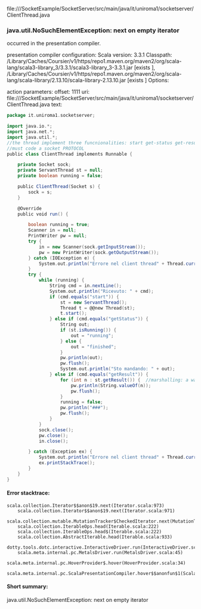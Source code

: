 file://<WORKSPACE>/SocketExample/SocketServer/src/main/java/it/uniroma1/socketserver/ClientThread.java
### java.util.NoSuchElementException: next on empty iterator

occurred in the presentation compiler.

presentation compiler configuration:
Scala version: 3.3.1
Classpath:
<HOME>/Library/Caches/Coursier/v1/https/repo1.maven.org/maven2/org/scala-lang/scala3-library_3/3.3.1/scala3-library_3-3.3.1.jar [exists ], <HOME>/Library/Caches/Coursier/v1/https/repo1.maven.org/maven2/org/scala-lang/scala-library/2.13.10/scala-library-2.13.10.jar [exists ]
Options:



action parameters:
offset: 1111
uri: file://<WORKSPACE>/SocketExample/SocketServer/src/main/java/it/uniroma1/socketserver/ClientThread.java
text:
```scala
package it.uniroma1.socketserver;

import java.io.*;
import java.net.*;
import java.util.*;
//the thread implement three funcnionalities: start get-status get-result => how to implement it
//must code a socket PROTOCOL
public class ClientThread implements Runnable {

    private Socket sock;
    private ServantThread st = null;
    private boolean running = false;

    public ClientThread(Socket s) {
        sock = s;
    }

    @Override
    public void run() {

        boolean running = true;
        Scanner in = null;
        PrintWriter pw = null;
        try {
            in = new Scanner(sock.getInputStream());
            pw = new PrintWriter(sock.getOutputStream());
        } catch (IOException e) {
            System.out.println("Errore nel client thread" + Thread.currentThread());
        }
        try {
            while (running) {
                String cmd = in.nextLine();
                System.out.println("Ricevuto: " + cmd);
                if (cmd.equals("start")) {
                    st = new ServantThread();
                    Thread t = @@new Thread(st);
                    t.start();
                } else if (cmd.equals("getStatus")) {
                    String out;
                    if (st.isRunning()) {
                        out = "running";
                    } else {
                        out = "finished";
                    }
                    pw.println(out);
                    pw.flush();
                    System.out.println("Sto mandando: " + out);
                } else if (cmd.equals("getResult")) {
                    for (int n : st.getResult()) {  //marshalling: a way to format the server response data in a way that the client can handle
                        pw.println(String.valueOf(n));
                        pw.flush();    
                    }
                    running = false;
                    pw.println("###");
                    pw.flush();
                }
            }
            sock.close();
            pw.close();
            in.close();

        } catch (Exception ex) {
            System.out.println("Errore nel client thread" + Thread.currentThread());
            ex.printStackTrace();
        }
    }
}

```



#### Error stacktrace:

```
scala.collection.Iterator$$anon$19.next(Iterator.scala:973)
	scala.collection.Iterator$$anon$19.next(Iterator.scala:971)
	scala.collection.mutable.MutationTracker$CheckedIterator.next(MutationTracker.scala:76)
	scala.collection.IterableOps.head(Iterable.scala:222)
	scala.collection.IterableOps.head$(Iterable.scala:222)
	scala.collection.AbstractIterable.head(Iterable.scala:933)
	dotty.tools.dotc.interactive.InteractiveDriver.run(InteractiveDriver.scala:168)
	scala.meta.internal.pc.MetalsDriver.run(MetalsDriver.scala:45)
	scala.meta.internal.pc.HoverProvider$.hover(HoverProvider.scala:34)
	scala.meta.internal.pc.ScalaPresentationCompiler.hover$$anonfun$1(ScalaPresentationCompiler.scala:352)
```
#### Short summary: 

java.util.NoSuchElementException: next on empty iterator